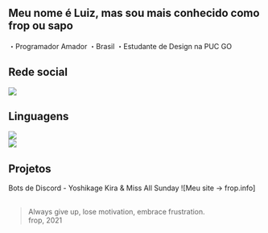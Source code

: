 ## Meu nome é Luiz, mas sou mais conhecido como frop ou sapo

・Programador Amador
・Brasil
・Estudante de Design na PUC GO

##
## Rede social
[![](https://img.shields.io/badge/Instagram-E4405F?style=for-the-badge&logo=instagram&logoColor=white)](https://www.instagram.com/eusoufrop/)  
##
## Linguagens
![](https://img.shields.io/badge/JavaScript-F7DF1E?style=for-the-badge&logo=javascript&logoColor=black)    
![](https://img.shields.io/badge/C%2B%2B-00599C?style=for-the-badge&logo=c%2B%2B&logoColor=white)   
##
## Projetos
Bots de Discord - Yoshikage Kira & Miss All Sunday
![Meu site -> frop.info]
##

> Always give up, lose motivation, embrace frustration.  
> frop, 2021
